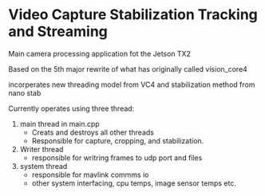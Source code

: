 # Video Capture Stabilization Tracking and Streaming 

Main camera processing application fot the Jetson TX2

Based on the 5th major rewrite of what has originally called vision_core4

incorperates new threading model from VC4 and stabilization method from nano stab

Currently operates using three thread:

1. main thread in main.cpp
    * Creats and destroys all other threads
    * Responsible for capture, cropping, and stabilization.
2. Writer thread
    * responsible for writring frames to udp port and files
3. system thread
   * responsible for mavlink commms io
   * other system interfacing, cpu temps, image sensor temps etc.